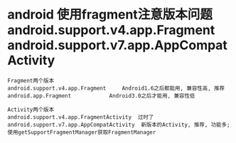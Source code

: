 # android 使用fragment注意版本问题 android.support.v4.app.Fragment android.support.v7.app.AppCompatActivity

```text
Fragment两个版本
android.support.v4.app.Fragment     Android1.6之后都能用, 兼容性高, 推荐
android.app.Fragment            Android3.0之后才能用, 兼容性低

Activity两个版本
android.support.v4.app.FragmentActivity  过时了
android.support.v7.app.AppCompatActivity  新版本的Activity, 推荐, 功能多; 使用getSupportFragmentManager获取FragmentManager
```